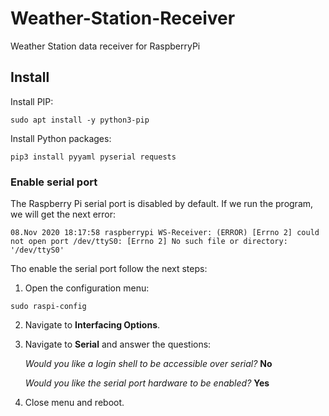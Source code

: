 # Weather-Station-Receiver
Weather Station data receiver for RaspberryPi

## Install
Install PIP:
```
sudo apt install -y python3-pip
```
Install Python packages:
```
pip3 install pyyaml pyserial requests
```

### Enable serial port
The Raspberry Pi serial port is disabled by default. If we run the program, we will get the next error:
```
08.Nov 2020 18:17:58 raspberrypi WS-Receiver: (ERROR) [Errno 2] could not open port /dev/ttyS0: [Errno 2] No such file or directory: '/dev/ttyS0'
```

Tho enable the serial port follow the next steps:

1. Open the configuration menu:
```
sudo raspi-config
```

2. Navigate to **Interfacing Options**.

3. Navigate to **Serial** and answer the questions:

    _Would you like a login shell to be accessible over serial?_
    **No**

    _Would you like the serial port hardware to be enabled?_
    **Yes**

4. Close menu and reboot.
